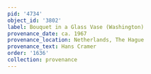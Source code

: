 ```yaml
---
pid: '4734'
object_id: '3802'
label: Bouquet in a Glass Vase (Washington)
provenance_date: ca. 1967
provenance_location: Netherlands, The Hague
provenance_text: Hans Cramer
order: '1636'
collection: provenance
---
```

